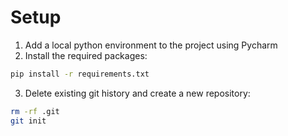 # Setup

1. Add a local python environment to the project using Pycharm
2. Install the required packages:
```bash
pip install -r requirements.txt
```
3. Delete existing git history and create a new repository:
```bash
rm -rf .git
git init
```